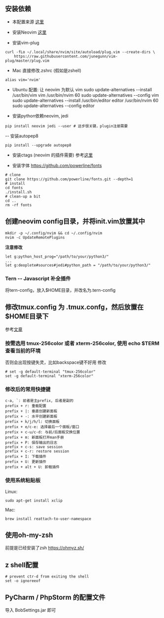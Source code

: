 ## 安装依赖
- 本配置来源
[这里](https://jdhao.github.io/2018/09/05/centos_nvim_install_use_guide/)

- 安装Neovim
[这里](https://neovim.io/)

- 安装vim-plug 
```shell
curl -fLo ~/.local/share/nvim/site/autoload/plug.vim --create-dirs \
    https://raw.githubusercontent.com/junegunn/vim-plug/master/plug.vim
```


- Mac
直接修改.zshrc (假如是zshell)
```shell
alias vim='nvim'
```

- Ubuntu 配置: 让 neovim 为默认 vim
sudo update-alternatives --install /usr/bin/vim vim /usr/bin/nvim 60
sudo update-alternatives --config vim
sudo update-alternatives --install /usr/bin/editor editor /usr/bin/nvim 60
sudo update-alternatives --config editor


- 安装python依赖neovim, jedi
```shell
pip install neovim jedi --user # 这步很关键，plugin注册需要
```

-- 安装autopep8
```shell
pip install --upgrade autopep8
```

- 安装ctags (neovim 的插件需要)
参考[这里](https://jdhao.github.io/2018/09/28/nvim_tagbar_install_use/)

- 安装字体 https://github.com/powerline/fonts

```shell
# clone
git clone https://github.com/powerline/fonts.git --depth=1
# install
cd fonts
./install.sh
# clean-up a bit
cd ..
rm -rf fonts
```

## 创建neovim config目录，并将init.vim放置其中
```shell
mkdir -p ~/.config/nvim && cd ~/.config/nvim
nvim -c UpdateRemotePlugins
```
**注意修改**
```shell
let g:python_host_prog="/path/to/your/python3/"
...
let g:deoplete#sources#jedi#python_path = "/path/to/your/python3/"
```
### Tern -- Javascript 补全插件
将tern-config，放入$HOME目录，并改名为.tern-config

## 修改tmux.config 为 .tmux.confg，然后放置在$HOME目录下

参考[文章](http://louiszhai.github.io/2017/09/30/tmux/#Tmux%E5%BF%AB%E6%8D%B7%E6%8C%87%E4%BB%A4)

### 按需选用 tmux-256color 或者 xterm-256color, 使用 echo $TERM 查看当前的环境
否则会出现按键失灵，比如backspace键不好用
修改
```shell
# set -g default-terminal "tmux-256color"
set -g default-terminal "xterm-256color"
```

### 修改后的常用快捷键
```shell
c-a, `: 前者是主prefix, 后者是副的
prefix + r: 重载配置
prefix + |: 垂直创建新面板
prefix + -: 水平创建新面板
prefix + k/j/h/l: 切换面板
prefix + e/c-e: 选择最后一个面板/窗口
prefix + c-u/c-d: 与前/后面板交换位置
prefix + m: 新面板打开man手册
prefix + P: 保存输出的日志
prefix + c-s: save session
prefix + c-r: restore session
prefix + I: 下载插件
prefix + U: 更新插件
prefix + alt + U: 卸载插件
```


### 使用系统粘贴板
Linux:
```shell
sudo apt-get install xclip
```
Mac:
```shell
brew install reattach-to-user-namespace
```

## 使用oh-my-zsh
前提是已经安装了zsh https://ohmyz.sh/

## z shell配置
```shell
# prevent ctr-d from exiting the shell 
set -o ignoreeof
```

## PyCharm / PhpStorm 的配置文件
导入 BobSettings.jar 即可

